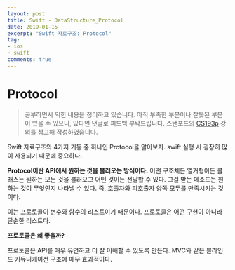 ```yaml
---
layout: post
title: Swift - DataStructure_Protocol
date: 2019-01-15
excerpt: "Swift 자료구조: Protocol"
tag:
- ios
- swift
comments: true
---
```



# Protocol

>공부하면서 익힌 내용을 정리하고 있습니다. 아직 부족한 부분이나 잘못된 부분이 있을 수 있으니, 있다면 댓글로 피드백 부탁드립니다.
스탠포드의 [CS193p](https://www.edwith.org/swiftapp/joinLectures/13694) 강의를 참고해 작성하였습니다.

Swift 자료구조의 4가지 기둥 중 하나인 Protocol을 알아보자.  swift 실행 시 굉장히 많이 사용되기 때문에 중요하다.

**Protocol이란 API에서 원하는 것을 불러오는 방식이다.** 
어떤 구조체든 열거형이든 클래스든 원하는 모든 것을 불러오고 어떤 것이든 전달할 수 있다. 그걸 받는 메소드는 원하는 것이 무엇인지 나타낼 수 있다. 즉, 호출자와 피호출자 양쪽 모두를 만족시키는 것이다. 

이는 프로토콜이 변수와 함수의 리스트이기 때문이다. 프로토콜은 어떤 구현이 아니라 단순한 리스트다. 

**프로토콜은 왜 좋을까?**

프로토콜은 API를 매우 유연하고 더 잘 이해할 수 있도록 만든다. MVC와 같은 블라인드 커뮤니케이션 구조에 매우 효과적이다. 




